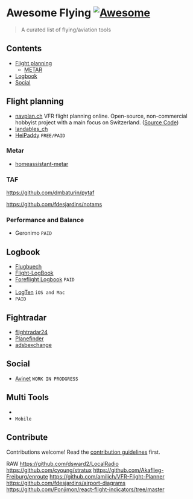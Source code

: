 # Awesome Flying [![Awesome](https://awesome.re/badge.svg)](https://awesome.re)

> A curated list of flying/aviation tools 


## Contents
- [Flight planning](#flight-planning)
  - [METAR](#metar)
- [Logbook](#logbook)
- [Social](#social)

## Flight planning
- [navplan.ch](navplan.ch) VFR flight planning online. Open-source, non-commercial hobbyist project with a main focus on Switzerland. ([Source Code](https://github.com/opacopac/navplan))
- [landables_ch](https://github.com/whiteroom/landables_ch)
- [HeiPaddy](https://helipaddy.com) `FREE/PAID`
### Metar
- [homeassistant-metar](https://github.com/lfasci/homeassistant-metar)
### TAF
https://github.com/dmbaturin/pytaf

https://github.com/fdesjardins/notams

### Performance and Balance
- Geronimo `PAID`

## Logbook

- [Flugbuech](https://github.com/dbrgn/flugbuech)
- [Flight-LogBook](https://github.com/JamesStallworthy/Flight-LogBook) 
- [Foreflight Logbook](https://foreflight.com/products/logbook/) `PAID`
- [](https://myflightbook.com)
- [LogTen](https://coradine.com) `iOS and Mac`
- [](https://capzlog.aero ) `PAID`

## Fightradar
- [flightradar24](https://www.flightradar24.com)
- [Planefinder](https://planefinder.net)
- [adsbexchange](https://globe.adsbexchange.com)

## Social

- [Avinet](https://github.com/frdwhite24/avinet-api) `WORK IN PRODGRESS`

## Multi Tools
- [](flylog.io)
- [](https://flightastic.com) `Mobile`

## Contribute

Contributions welcome! Read the [contribution guidelines](contributing.md) first.


RAW
https://github.com/dsward2/LocalRadio
https://github.com/cyoung/stratux
https://github.com/Akaflieg-Freiburg/enroute
https://github.com/amilich/VFR-Flight-Planner
https://github.com/fdesjardins/airport-diagrams
https://github.com/Ponjimon/react-flight-indicators/tree/master
